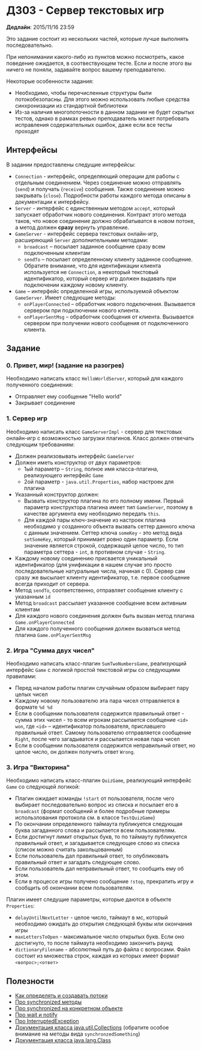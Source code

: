 # ДЗ03 - Сервер текстовых игр

**Дедлайн**: 2015/11/16 23:59

Это задание состоит из нескольких частей, которые лучше выполнять
последовательно.

При непонимании какого-либо из пунктов можно посмотреть, какое поведение
ожидается, в соотвествующем тесте. Если и после этого вы ничего не поняли,
задавайте вопрос вашему преподавателю.

Некоторые особенности задания:
- Необходимо, чтобы перечисленные структуры были потокобезопасны. Для этого
  можно использовать любые средства синхронизации из стандартной библиотеки
- Из-за наличия многопоточности в данном задании не будет скрытых тестов, однако
  в рамках ревью преподаватель может потребовать исправления
  содержательных ошибок, даже если все тесты проходят

## Интерфейсы

В задании предоставлены следущие интерфейсы:

- `Connection` - интерфейс, определяющий операции для работы с отдельным
  соединением. Через соединение можно отправлять (`send`) и получать (`receive`)
  сообщения. Также соединение можно закрывать (`close`). Подробности работы
  каждого метода описаны в документации к интерфейсу.
- `Server` - интерфейс с единственным методом `accept`, который запускает
  обработчик нового соединения. Контракт этого метода таков, что новое
  соединение должно обрабатыватся в новом потоке, а метод должен **сразу**
  вернуть управление.
- `GameServer` - интерфейс сервера текстовых онлайн-игр, расширяющий `Server`
  дополнительными методами:
  - `broadcast` – посылает заданное сообщение сразу всем подключенным клиентам
  - `sendTo` – посылает определенному клиенту заданное сообщение. Обратите
    внимание, что для идентификации клиента используется не `Connection`,
    а некоторый текстовый идентификатор, который сервер игр должен выдавать при
    подключении каждому новому клиенту.
- `Game` – интерфейс определенной игры, используемой объектом `GameServer`.
  Имеет следующие методы:
  - `onPlayerConnected` – обработчик нового подключения. Вызывается сервером при
    подключении нового клиента.
  - `onPlayerSentMsg` – обработчик сообщения от клиента. Вызывается сервером при
    получении нового сообщения от подключенного клиента.

## Задание

### 0. Привет, мир! (задание на разогрев)

Необходимо написать класс `HelloWorldServer`, который для каждого полученного
соединения:

- Отправляет ему сообщение "Hello world"
- Закрывает соединение

### 1. Сервер игр

Необходимо написать класс `GameServerImpl` - сервер для текстовых онлайн-игр
с возможностью загрузки плагинов. Класс должен отвечать следующим требованиям:

- Должен реализовывать интерфейс `GameServer`
- Должен иметь конструктор от двух параметров:
  - 1ый параметр – `String`, полное имя класса-плагина, реализующего интерфейс
    `Game`
  - 2ой параметр - `java.util.Properties`, набор настроек для плагина
- Указанный конструктор должен:
  - Вызвать конструктор плагина по его полному имени. Первый параметр
    конструктора плагина имеет тип `GameServer`, поэтому в качестве аргумента
    ему необходимо передать `this`.
  - Для каждой пары ключ-значение из настроек плагина необходимо у созданного
    объекта вызвать сеттер данного ключа с данным значением. Сеттер ключа
    `someKey` - это метод вида `setSomeKey`, который принимает ровно один
    параметр. Eсли значение является строкой, содержащей целое
    число, то тип параметра сеттера - `int`, в противном случае - `String`.
- Каждому новому соединению присвается уникальный идентификатор (для унификации
  в нашем случае это просто последовательные натуральные числа, начиная с 0).
  Сервер сам сразу же высылает клиенту идентификатор, т.е. первое сообщение всегда
  приходит от сервера.
- Метод `sendTo`, соответственно, отправляет сообщение клиенту с указанным `id`
- Метод `broadcast` рассылает указанное сообщение всем активным клиентам
- Для каждого нового соединения должен быть вызван метод плагина
  `Game.onPlayerConnected`
- Для каждого полученного сообщения должен вызваться метод плагина
  `Game.onPlayerSentMsg`

### 2. Игра "Сумма двух чисел"

Необходимо написать класс-плагин `SumTwoNumbersGame`, реализующий интерфейс
`Game` c логикой простой текстовой игры со следующими правилами:

- Перед началом работы плагин случайным образом выбирает пару целых чисел
- Каждому новому пользователю эта пара чисел отправляется в формате `%d %d`
- Если в сообщении пользователя содержится правильный ответ - сумма этих чисел -
  то всем игрокам рассылается сообщение `<id> won`, где `<id>` – идентификатор
  пользователя, приславшего правильный ответ. Самому пользователю отправляется
  сообщение `Right`, после чего загадыватся и рассылается новая пара чисел
- Если в сообщении пользователя содержится неправильный ответ, но целое число,
  он должен получить ответ `Wrong`.

### 3. Игра "Викторина"

Необходимо написать класс-плагин `QuizGame`, реализующий интерфейс `Game`
со следующей логикой:

- Плагин ожидает команды `!start` от пользователя, после чего выбирает
  последовательно вопрос из списка и посылает его в `broadcast` (формат
  сообщений и более подробные примеры использлования протокола см. в классе
  `TestQuizGame`)
- По окончании определенного таймаута публикуется следующая буква загаданного
  слова и рассылается всем пользователям.
- Если достигнут лимит открытых букв, то по таймауту публикуется правильный
  ответ, и загадывается следующее слово из списка (список можно считать
  закольцованным)
- Если пользователь дал правильный ответ, то опубликовать правильный ответ
  и загадать следующее слово.
- Если пользователь дал неправильный ответ, то сообщить ему об этом.
- Если в процессе игры получено сообщение `!stop`, прекратить игру и сообщить об
  окончании всем пользователям.

Плагин имеет следущие параметры, которые даются в объекте `Properties`:
  - `delayUntilNextLetter` - целое число, таймаут в мс, который необходимо
    ожидать до открытия следующей буквы или окончания игры
  - `maxLettersToOpen` - максимальное число открытых букв. Если оно достигнуто,
    то после таймаута необходимо закончить раунд
  - `dictionaryFilename` - абсолютный путь до файла с вопросами. Файл состоит из
    множества строк, каждая из которых имеет формат `<вопрос>;<ответ>`

## Полезности

- [Как определять и создавать потоки](http://docs.oracle.com/javase/tutorial/essential/concurrency/runthread.html)
- [Про synchronized методы](https://docs.oracle.com/javase/tutorial/essential/concurrency/syncmeth.html)
- [Про synchronized на конкретном объекте](https://docs.oracle.com/javase/tutorial/essential/concurrency/locksync.html)
- [Про wait и notify](https://docs.oracle.com/javase/tutorial/essential/concurrency/guardmeth.html)
- [Про InterruptedException](http://www.ibm.com/developerworks/library/j-jtp05236/index.html)
- [Документация класса java.util.Collections](http://docs.oracle.com/javase/7/docs/api/java/util/Collections.html) (обратите особое внимание на методы вида `synchronzedSomething`)
- [Документация класса java.lang.Class](http://docs.oracle.com/javase/7/docs/api/java/lang/Class.html)
